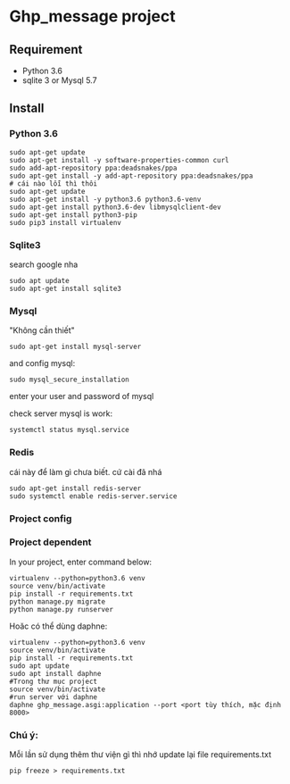 # Ghp_message project

## Requirement

- Python 3.6
- sqlite 3 or Mysql 5.7

## Install

### Python 3.6

```shell script
sudo apt-get update
sudo apt-get install -y software-properties-common curl
sudo add-apt-repository ppa:deadsnakes/ppa
sudo apt-get install -y add-apt-repository ppa:deadsnakes/ppa
# cái nào lỗi thì thôi
sudo apt-get update
sudo apt-get install -y python3.6 python3.6-venv
sudo apt-get install python3.6-dev libmysqlclient-dev
sudo apt-get install python3-pip
sudo pip3 install virtualenv
```
### Sqlite3
search google nha
```shell script
sudo apt update
sudo apt-get install sqlite3
```
### Mysql
"Không cần thiết"

```shell script
sudo apt-get install mysql-server
```

and config mysql:

```shell script
sudo mysql_secure_installation
```

enter your user and password of mysql

check server mysql is work:
```shell script
systemctl status mysql.service
```

### Redis
cái này để làm gì chưa biết. cứ cài đã nhá

```shell script
sudo apt-get install redis-server
sudo systemctl enable redis-server.service
```

### Project config

### Project dependent

In your project, enter command below:

```shell script
virtualenv --python=python3.6 venv
source venv/bin/activate
pip install -r requirements.txt
python manage.py migrate
python manage.py runserver
```
Hoăc có thể dùng daphne:
```shell script
virtualenv --python=python3.6 venv
source venv/bin/activate
pip install -r requirements.txt
sudo apt update
sudo apt install daphne
#Trong thư mục project
source venv/bin/activate
#run server với daphne
daphne ghp_message.asgi:application --port <port tùy thích, mặc định 8000>
```

### Chú ý:
Mỗi lần sử dụng thêm thư viện gì thì nhớ update lại file requirements.txt

```shell script
pip freeze > requirements.txt
```
